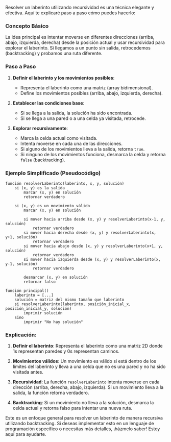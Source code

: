 Resolver un laberinto utilizando recursividad es una técnica elegante y efectiva. Aquí te explicaré paso a paso cómo puedes hacerlo:

### Concepto Básico
La idea principal es intentar moverse en diferentes direcciones (arriba, abajo, izquierda, derecha) desde la posición actual y usar recursividad para explorar el laberinto. Si llegamos a un punto sin salida, retrocedemos (backtracking) y probamos una ruta diferente.

### Paso a Paso

1. **Definir el laberinto y los movimientos posibles**:
   - Representa el laberinto como una matriz (array bidimensional).
   - Define los movimientos posibles (arriba, abajo, izquierda, derecha).

2. **Establecer las condiciones base**:
   - Si se llega a la salida, la solución ha sido encontrada.
   - Si se llega a una pared o a una celda ya visitada, retrocede.

3. **Explorar recursivamente**:
   - Marca la celda actual como visitada.
   - Intenta moverse en cada una de las direcciones.
   - Si alguno de los movimientos lleva a la salida, retorna `true`.
   - Si ninguno de los movimientos funciona, desmarca la celda y retorna `false` (backtracking).

### Ejemplo Simplificado (Pseudocódigo)

```plaintext
función resolverLaberinto(laberinto, x, y, solución)
    si (x, y) es la salida
        marcar (x, y) en solución
        retornar verdadero

    si (x, y) es un movimiento válido
        marcar (x, y) en solución

        si mover hacia arriba desde (x, y) y resolverLaberinto(x-1, y, solución)
            retornar verdadero
        si mover hacia derecha desde (x, y) y resolverLaberinto(x, y+1, solución)
            retornar verdadero
        si mover hacia abajo desde (x, y) y resolverLaberinto(x+1, y, solución)
            retornar verdadero
        si mover hacia izquierda desde (x, y) y resolverLaberinto(x, y-1, solución)
            retornar verdadero

        desmarcar (x, y) en solución
        retornar falso

función principal()
    laberinto = [...]
    solución = matriz del mismo tamaño que laberinto
    si resolverLaberinto(laberinto, posición_inicial_x, posición_inicial_y, solución)
        imprimir solución
    sino
        imprimir "No hay solución"
```

### Explicación:

1. **Definir el laberinto**: Representa el laberinto como una matriz 2D donde 1s representan paredes y 0s representan caminos.

2. **Movimientos válidos**: Un movimiento es válido si está dentro de los límites del laberinto y lleva a una celda que no es una pared y no ha sido visitada antes.

3. **Recursividad**: La función `resolverLaberinto` intenta moverse en cada dirección (arriba, derecha, abajo, izquierda). Si un movimiento lleva a la salida, la función retorna verdadero.

4. **Backtracking**: Si un movimiento no lleva a la solución, desmarca la celda actual y retorna falso para intentar una nueva ruta.

Este es un enfoque general para resolver un laberinto de manera recursiva utilizando backtracking. Si deseas implementar esto en un lenguaje de programación específico o necesitas más detalles, ¡házmelo saber! Estoy aquí para ayudarte.